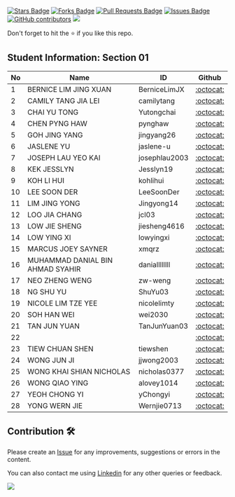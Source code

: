 <a href="https://github.com/drshahizan/software-engineering/stargazers"><img src="https://img.shields.io/github/stars/drshahizan/software-engineering" alt="Stars Badge"/></a>
<a href="https://github.com/drshahizan/software-engineering/network/members"><img src="https://img.shields.io/github/forks/drshahizan/software-engineering" alt="Forks Badge"/></a>
<a href="https://github.com/drshahizan/software-engineering/pulls"><img src="https://img.shields.io/github/issues-pr/drshahizan/software-engineering" alt="Pull Requests Badge"/></a>
<a href="https://github.com/drshahizan/software-engineering"><img src="https://img.shields.io/github/issues/drshahizan/software-engineering" alt="Issues Badge"/></a>
<a href="https://github.com/drshahizan/software-engineering/graphs/contributors"><img alt="GitHub contributors" src="https://img.shields.io/github/contributors/drshahizan/software-engineering?color=2b9348"></a>
![](https://visitor-badge.glitch.me/badge?page_id=drshahizan/software-engineering)

Don't forget to hit the :star: if you like this repo.

## Student Information: Section 01

| No | Name | ID |  Github |
| ----- | ----- | ------ | :------: |
| 1 | BERNICE LIM JING XUAN | BerniceLimJX | [:octocat:](https://github.com/BerniceLimJX) |
| 2 | CAMILY TANG JIA LEI | camilytang | [:octocat:](https://github.com/camilytang) |
| 3 | CHAI YU TONG | Yutongchai | [:octocat:](https://github.com/Yutongchai) |
| 4 | CHEN PYNG HAW | pynghaw | [:octocat:](https://github.com/pynghaw) |
| 5 | GOH JING YANG | jingyang26 | [:octocat:](https://github.com/jingyang26) |
| 6 | JASLENE YU | jaslene-u | [:octocat:](https://github.com/jaslene-u) |
| 7 | JOSEPH LAU YEO KAI | josephlau2003 | [:octocat:](https://github.com/josephlau2003) |
| 8 | KEK JESSLYN | Jesslyn19 | [:octocat:](https://github.com/Jesslyn19) |
| 9 | KOH LI HUI | kohlihui | [:octocat:](https://github.com/kohlihui) |
| 10 | LEE SOON DER | LeeSoonDer | [:octocat:](https://github.com/LeeSoonDer) |
| 11 | LIM JING YONG | Jingyong14 | [:octocat:](https://github.com/Jingyong14) |
| 12 | LOO JIA CHANG | 	jcl03 | [:octocat:](https://github.com/jcl03) |
| 13 | LOW JIE SHENG | jiesheng4616 | [:octocat:](https://github.com/jiesheng4616) |
| 14 | LOW YING XI | lowyingxi | [:octocat:](https://github.com/lowyingxi) |
| 15 | MARCUS JOEY SAYNER | xmqrz| [:octocat:](https://github.com/xmqrz) |
| 16 | MUHAMMAD DANIAL BIN AHMAD SYAHIR | daniallllllll | [:octocat:](https://github.com/daniallllllll) |
| 17 | NEO ZHENG WENG | zw-weng | [:octocat:](https://github.com/zw-weng) |
| 18 | NG SHU YU | ShuYu03 | [:octocat:](https://github.com/ShuYu03) |
| 19 | NICOLE LIM TZE YEE | nicolelimty | [:octocat:](https://github.com/nicolelimty) |
| 20 | SOH HAN WEI | wei2030 | [:octocat:](https://github.com/wei2030) |
| 21 | TAN JUN YUAN | TanJunYuan03 | [:octocat:](https://github.com/TanJunYuan03) |
| 22 |  | | [:octocat:](https://github.com/) |
| 23 | TIEW CHUAN SHEN | 	tiewshen | [:octocat:](https://github.com/tiewshen) |
| 24 | WONG JUN JI | jjwong2003 | [:octocat:](https://github.com/jjwong2003) |
| 25 | WONG KHAI SHIAN NICHOLAS | nicholas0377 | [:octocat:](https://github.com/nicholas0377) |
| 26 | WONG QIAO YING | alovey1014 | [:octocat:](https://github.com/alovey1014) |
| 27 | YEOH CHONG YI | yChongyi | [:octocat:](https://github.com/yChongyi) |
| 28 | YONG WERN JIE | Wernjie0713 | [:octocat:](https://github.com/Wernjie0713) |

## Contribution 🛠️
Please create an [Issue](https://github.com/drshahizan/software-engineering/issues) for any improvements, suggestions or errors in the content.

You can also contact me using [Linkedin](https://www.linkedin.com/in/drshahizan/) for any other queries or feedback.

![](https://visitor-badge.glitch.me/badge?page_id=drshahizan)

